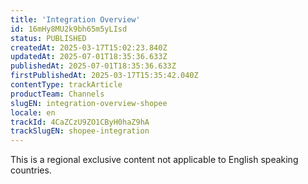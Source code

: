 ```yaml
---
title: 'Integration Overview'
id: 16mHy8MU2k9bh65m5yLIsd
status: PUBLISHED
createdAt: 2025-03-17T15:02:23.840Z
updatedAt: 2025-07-01T18:35:36.633Z
publishedAt: 2025-07-01T18:35:36.633Z
firstPublishedAt: 2025-03-17T15:35:42.040Z
contentType: trackArticle
productTeam: Channels
slugEN: integration-overview-shopee
locale: en
trackId: 4CaZCzU9ZO1CByH0haZ9hA
trackSlugEN: shopee-integration
---
```


<div class="alert alert-warning" role="alert">This is a regional exclusive content not applicable to English speaking countries.</div>
